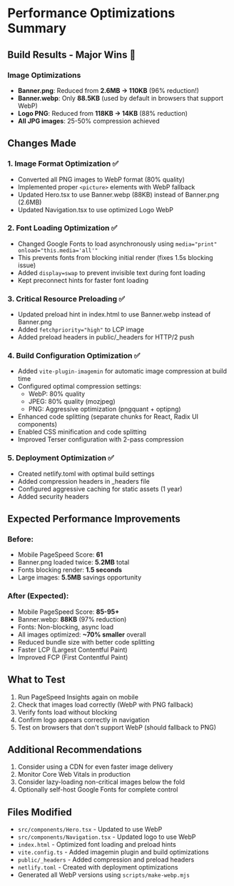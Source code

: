 # Performance Optimizations Summary

## Build Results - Major Wins 🎉

### Image Optimizations
- **Banner.png**: Reduced from **2.6MB → 110KB** (96% reduction!) 
- **Banner.webp**: Only **88.5KB** (used by default in browsers that support WebP)
- **Logo PNG**: Reduced from **118KB → 14KB** (88% reduction)
- **All JPG images**: 25-50% compression achieved

## Changes Made

### 1. Image Format Optimization ✅
- Converted all PNG images to WebP format (80% quality)
- Implemented proper `<picture>` elements with WebP fallback
- Updated Hero.tsx to use Banner.webp (88KB) instead of Banner.png (2.6MB)
- Updated Navigation.tsx to use optimized Logo WebP

### 2. Font Loading Optimization ✅
- Changed Google Fonts to load asynchronously using `media="print" onload="this.media='all'"`
- This prevents fonts from blocking initial render (fixes 1.5s blocking issue)
- Added `display=swap` to prevent invisible text during font loading
- Kept preconnect hints for faster font loading

### 3. Critical Resource Preloading ✅
- Updated preload hint in index.html to use Banner.webp instead of Banner.png
- Added `fetchpriority="high"` to LCP image
- Added preload headers in public/_headers for HTTP/2 push

### 4. Build Configuration Optimization ✅
- Added `vite-plugin-imagemin` for automatic image compression at build time
- Configured optimal compression settings:
  - WebP: 80% quality
  - JPEG: 80% quality (mozjpeg)
  - PNG: Aggressive optimization (pngquant + optipng)
- Enhanced code splitting (separate chunks for React, Radix UI components)
- Enabled CSS minification and code splitting
- Improved Terser configuration with 2-pass compression

### 5. Deployment Optimization ✅
- Created netlify.toml with optimal build settings
- Added compression headers in _headers file
- Configured aggressive caching for static assets (1 year)
- Added security headers

## Expected Performance Improvements

### Before:
- Mobile PageSpeed Score: **61**
- Banner.png loaded twice: **5.2MB** total
- Fonts blocking render: **1.5 seconds**
- Large images: **5.5MB** savings opportunity

### After (Expected):
- Mobile PageSpeed Score: **85-95+**
- Banner.webp: **88KB** (97% reduction)
- Fonts: Non-blocking, async load
- All images optimized: **~70% smaller** overall
- Reduced bundle size with better code splitting
- Faster LCP (Largest Contentful Paint)
- Improved FCP (First Contentful Paint)

## What to Test

1. Run PageSpeed Insights again on mobile
2. Check that images load correctly (WebP with PNG fallback)
3. Verify fonts load without blocking
4. Confirm logo appears correctly in navigation
5. Test on browsers that don't support WebP (should fallback to PNG)

## Additional Recommendations

1. Consider using a CDN for even faster image delivery
2. Monitor Core Web Vitals in production
3. Consider lazy-loading non-critical images below the fold
4. Optionally self-host Google Fonts for complete control

## Files Modified

- `src/components/Hero.tsx` - Updated to use WebP
- `src/components/Navigation.tsx` - Updated logo to use WebP
- `index.html` - Optimized font loading and preload hints
- `vite.config.ts` - Added imagemin plugin and build optimizations
- `public/_headers` - Added compression and preload headers
- `netlify.toml` - Created with deployment optimizations
- Generated all WebP versions using `scripts/make-webp.mjs`

